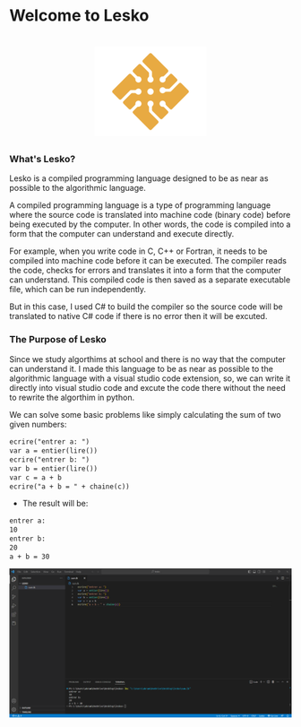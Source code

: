 # Welcome to Lesko


<h1 align="center">
  <img src="https://github.com/Mohamed-Akram-Hl/docs/blob/main/assets/Logo.png?raw=true" width="200px"/>
</h1>

### What's Lesko?


Lesko is a compiled programming language designed to be as near as possible to the algorithmic language.

A compiled programming language is a type of programming language where the source code is translated into machine code (binary code) before being executed by the computer. In other words, the code is compiled into a form that the computer can understand and execute directly.


For example, when you write code in C, C++ or Fortran, it needs to be compiled into machine code before it can be executed. The compiler reads the code, checks for errors and translates it into a form that the computer can understand. This compiled code is then saved as a separate executable file, which can be run independently.

But in this case, I used C# to build the compiler so the source code will be translated to native C# code if there is no error then it will be excuted.

### The Purpose of Lesko

Since we study algorthims at school and there is no way that the computer can understand it. I made this language to be as near as possible to the algorithmic language with a visual studio code extension, so, we can write it directly into visual studio code and excute the code there without the need to rewrite the algorthim in python.


We can solve some basic problems like simply calculating the sum of two given numbers:


```
ecrire("entrer a: ")
var a = entier(lire())
ecrire("entrer b: ")
var b = entier(lire())
var c = a + b
ecrire("a + b = " + chaine(c))
```

* The result will be:

```
entrer a: 
10
entrer b:
20
a + b = 30
```

![sum](https://raw.githubusercontent.com/Mohamed-Akram-Hl/docs/main/assets/Screenshot%202023-02-10%20195930.png)
